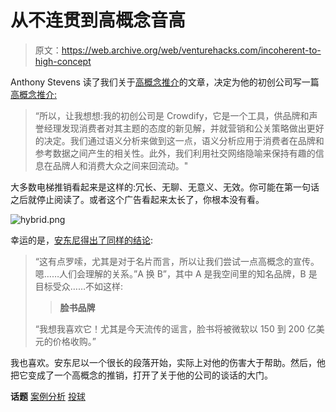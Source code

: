 # 从不连贯到高概念音高

> 原文：<https://web.archive.org/web/venturehacks.com/incoherent-to-high-concept>

Anthony Stevens 读了我们关于[高概念推介](https://web.archive.org/web/20221006052653/http://venturehacks.com/articles/high-concept-pitch)的文章，决定为他的初创公司写一篇[高概念推介:](https://web.archive.org/web/20221006052653/http://xidey.wordpress.com/2008/05/19/high-concept-pitches-for-startups/)

> “所以，让我想想:我的初创公司是 Crowdify，它是一个工具，供品牌和声誉经理发现消费者对其主题的态度的新见解，并就营销和公关策略做出更好的决定。我们通过语义分析来做到这一点，语义分析应用于消费者在品牌和参考数据之间产生的相关性。此外，我们利用社交网络隐喻来保持有趣的信息在品牌人和消费大众之间来回流动。"

大多数电梯推销看起来是这样的:冗长、无聊、无意义、无效。你可能在第一句话之后就停止阅读了。或者这个广告看起来太长了，你根本没有看。

![hybrid.png](img/39233fc4bd847c32394d932f2477e37a.png)

幸运的是，[安东尼得出了同样的结论](https://web.archive.org/web/20221006052653/http://xidey.wordpress.com/2008/05/19/high-concept-pitches-for-startups/):

> “这有点罗嗦，尤其是对于名片而言，所以让我们尝试一点高概念的宣传。嗯……人们会理解的关系。”A 换 B”，其中 A 是我空间里的知名品牌，B 是目标受众……不如这样:
> 
> > **脸书品牌**
> 
> “我想我喜欢它！尤其是今天流传的谣言，脸书将被微软以 150 到 200 亿美元的价格收购。”

我也喜欢。安东尼以一个很长的段落开始，实际上对他的伤害大于帮助。然后，他把它变成了一个高概念的推销，打开了关于他的公司的谈话的大门。

**话题** [案例分析](https://web.archive.org/web/20221006052653/https://venturehacks.com/topics/case-studies) [投球](https://web.archive.org/web/20221006052653/https://venturehacks.com/topics/pitching)